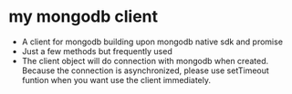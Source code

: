 # my mongodb client 
- A client for mongodb building upon mongodb native sdk and promise
- Just a few methods but frequently used
- The client object will do connection with mongodb when created. Because the connection is asynchronized, please use setTimeout funtion when you want use the client immediately.